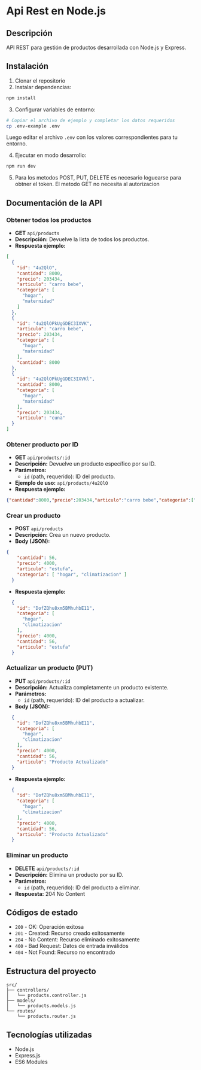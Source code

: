# Api Rest en Node.js

## Descripción

API REST para gestión de productos desarrollada con Node.js y Express.

## Instalación

1. Clonar el repositorio
2. Instalar dependencias:

```bash
npm install
```

3. Configurar variables de entorno:

```bash
# Copiar el archivo de ejemplo y completar los datos requeridos
cp .env-example .env
```

Luego editar el archivo `.env` con los valores correspondientes para tu entorno.

4. Ejecutar en modo desarrollo:

```bash
npm run dev
```

5. Para los metodos POST, PUT, DELETE es necesario loguearse para obtner el token.
   El metodo GET no necesita al autorizacion

## Documentación de la API

### Obtener todos los productos

- **GET** `api/products`
- **Descripción:** Devuelve la lista de todos los productos.
- **Respuesta ejemplo:**

```json
[
  {
    "id": "4u2QlO",
    "cantidad": 8000,
    "precio": 203434,
    "articulo": "carro bebe",
    "categoria": [
      "hogar",
      "maternidad"
    ]
  },
  {
    "id": "4u2QlOPkUgGDEC3IXVK",
    "articulo": "carro bebe",
    "precio": 203434,
    "categoria": [
      "hogar",
      "maternidad"
    ],
    "cantidad": 8000
  },
  {
    "id": "4u2QlOPkUgGDEC3IXVKl",
    "cantidad": 8000,
    "categoria": [
      "hogar",
      "maternidad"
    ],
    "precio": 203434,
    "articulo": "cuna"
  }
]
```

<!-- ### Buscar productos por nombre

- **GET** `/api/products/search?name=palabra`
- **Descripción:** Devuelve los productos cuyo nombre contiene la palabra indicada.
- **Parámetros:**
  - `name` (query, requerido): texto a buscar en el nombre del producto.
- **Ejemplo de uso:** `/api/products/search?name=camiseta`
- **Respuesta ejemplo:**

```json
[{ "id": 1, "name": "Camiseta Deportiva", "price": 150 }]
``` -->

### Obtener producto por ID

- **GET** `api/products/:id`
- **Descripción:** Devuelve un producto específico por su ID.
- **Parámetros:**
  - `id` (path, requerido): ID del producto.
- **Ejemplo de uso:** `api/products/4u2QlO`
- **Respuesta ejemplo:**

```json
{"cantidad":8000,"precio":203434,"articulo":"carro bebe","categoria":["hogar","maternidad"]}
```

### Crear un producto

- **POST** `api/products`
- **Descripción:** Crea un nuevo producto.
- **Body (JSON):**

```json
{
    "cantidad": 56,
    "precio": 4000,
    "articulo": "estufa",
    "categoria": [ "hogar", "climatizacion" ]
  }
```

- **Respuesta ejemplo:**

```json
  {
    "id": "DofZQhu8xm5BMhuhbE11",
    "categoria": [
      "hogar",
      "climatizacion"
    ],
    "precio": 4000,
    "cantidad": 56,
    "articulo": "estufa"
  }
```

### Actualizar un producto (PUT)

- **PUT** `api/products/:id`
- **Descripción:** Actualiza completamente un producto existente.
- **Parámetros:**
  - `id` (path, requerido): ID del producto a actualizar.
- **Body (JSON):**

```json
  {
    "id": "DofZQhu8xm5BMhuhbE11",
    "categoria": [
      "hogar",
      "climatizacion"
    ],
    "precio": 4000,
    "cantidad": 56,
    "articulo": "Producto Actualizado"
  }
```

- **Respuesta ejemplo:**

```json
  {
    "id": "DofZQhu8xm5BMhuhbE11",
    "categoria": [
      "hogar",
      "climatizacion"
    ],
    "precio": 4000,
    "cantidad": 56,
    "articulo": "Producto Actualizado"
  }
```
<!-- 
### Actualizar parcialmente un producto (PATCH)

- **PATCH** `api/products/:id`
- **Descripción:** Actualiza parcialmente un producto existente.
- **Parámetros:**
  - `id` (path, requerido): ID del producto a actualizar.
- **Body (JSON):** Solo los campos que se desean actualizar

```json
{ "price": 600 }
```

- **Respuesta ejemplo:**

```json
{ "id": 1, "name": "Camiseta Deportiva", "price": 600 }
```
 -->
### Eliminar un producto

- **DELETE** `api/products/:id`
- **Descripción:** Elimina un producto por su ID.
- **Parámetros:**
  - `id` (path, requerido): ID del producto a eliminar.
- **Respuesta:** 204 No Content

## Códigos de estado

- `200` - OK: Operación exitosa
- `201` - Created: Recurso creado exitosamente
- `204` - No Content: Recurso eliminado exitosamente
- `400` - Bad Request: Datos de entrada inválidos
- `404` - Not Found: Recurso no encontrado

## Estructura del proyecto

```
src/
├── controllers/
│   └── products.controller.js
├── models/
│   └── products.models.js
└── routes/
    └── products.router.js
```

## Tecnologías utilizadas

- Node.js
- Express.js
- ES6 Modules